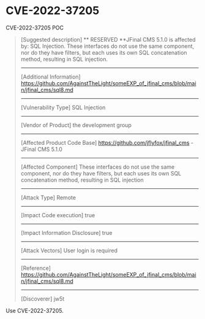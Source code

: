# CVE-2022-37205
CVE-2022-37205 POC


> [Suggested description]
> ** RESERVED **JFinal CMS 5.1.0 is affected by: SQL Injection. These
> interfaces do not use the same component, nor do they have filters, but
> each uses its own SQL concatenation method, resulting in SQL injection.
>
> ------------------------------------------
>
> [Additional Information]
> https://github.com/AgainstTheLight/someEXP_of_jfinal_cms/blob/main/jfinal_cms/sql8.md
>
> ------------------------------------------
>
> [Vulnerability Type]
> SQL Injection
>
> ------------------------------------------
>
> [Vendor of Product]
> the development group
>
> ------------------------------------------
>
> [Affected Product Code Base]
> https://github.com/jflyfox/jfinal_cms - JFinal CMS 5.1.0
>
> ------------------------------------------
>
> [Affected Component]
> These interfaces do not use the same component, nor do they have filters, but each uses its own SQL concatenation method, resulting in SQL injection
>
> ------------------------------------------
>
> [Attack Type]
> Remote
>
> ------------------------------------------
>
> [Impact Code execution]
> true
>
> ------------------------------------------
>
> [Impact Information Disclosure]
> true
>
> ------------------------------------------
>
> [Attack Vectors]
> User login is required
>
> ------------------------------------------
>
> [Reference]
> https://github.com/AgainstTheLight/someEXP_of_jfinal_cms/blob/main/jfinal_cms/sql8.md
>
> ------------------------------------------
>
> [Discoverer]
> jw5t

Use CVE-2022-37205.
